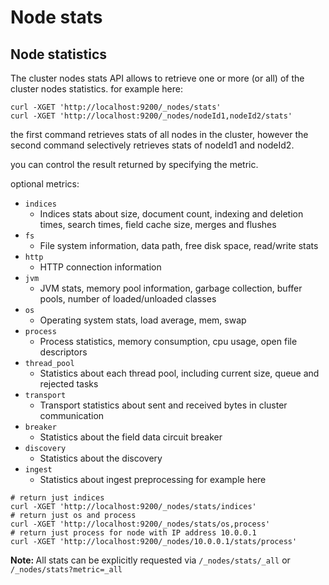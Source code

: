 # Node stats 

## Node statistics

The cluster nodes stats API allows to retrieve one or more (or all) of the cluster nodes statistics.
for example here:
```
curl -XGET 'http://localhost:9200/_nodes/stats'
curl -XGET 'http://localhost:9200/_nodes/nodeId1,nodeId2/stats'
```
the first command retrieves stats of all nodes in the cluster, however the second command selectively retrieves stats of nodeId1 and nodeId2.

you can control the result returned by specifying the metric.

optional metrics:
* `indices`
   * Indices stats about size, document count, indexing and deletion times, search times, field cache size, merges and flushes
* `fs`
   * File system information, data path, free disk space, read/write stats
* `http`
   * HTTP connection information
* `jvm`
   * JVM stats, memory pool information, garbage collection, buffer pools, number of loaded/unloaded classes
* `os`
   * Operating system stats, load average, mem, swap
* `process`
   * Process statistics, memory consumption, cpu usage, open file descriptors
* `thread_pool`
   * Statistics about each thread pool, including current size, queue and rejected tasks
* `transport`
   * Transport statistics about sent and received bytes in cluster communication
* `breaker`
   * Statistics about the field data circuit breaker
* `discovery`
   * Statistics about the discovery
* `ingest`
   * Statistics about ingest preprocessing
for example here
```
# return just indices
curl -XGET 'http://localhost:9200/_nodes/stats/indices'
# return just os and process
curl -XGET 'http://localhost:9200/_nodes/stats/os,process'
# return just process for node with IP address 10.0.0.1
curl -XGET 'http://localhost:9200/_nodes/10.0.0.1/stats/process'
```
<strong>Note: </strong> All stats can be explicitly requested via `/_nodes/stats/_all` or `/_nodes/stats?metric=_all`
